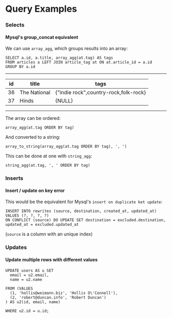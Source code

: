 Query Examples
==============

### Selects

#### Mysql's group_concat equivalent

We can use `array_agg`, which groups results into an array:

```
SELECT a.id, a.title, array_agg(at.tag) AS tags
FROM articles a LEFT JOIN article_tag at ON at.article_id = a.id
GROUP BY a.id
```

----
| id  | title       | tags |
| --- | ----------- | ---- |
| 36  | The National | {"indie rock",country-rock,folk-rock} |
| 37  | Hinds        | {NULL} |
----

The array can be ordered:
```
array_agg(at.tag ORDER BY tag)
```

And converted to a string:
```
array_to_string(array_agg(at.tag ORDER BY tag), ', ')
```

This can be done at one with `string_agg`:
```
string_agg(at.tag, ', ' ORDER BY tag)
```



### Inserts


#### Insert / update on key error

This would be the equivalent for Mysql's `insert on duplicate ket update`:

```
INSERT INTO rewrites (source, destination, created_at, updated_at)
VALUES (?, ?, ?, ?)
ON CONFLICT (source) DO UPDATE SET destination = excluded.destination, updated_at = excluded.updated_at
```
(`source` is a column with an unique index)


### Updates
#### Update multiple rows with different values

```
UPDATE users AS u SET
  email = u2.email,
  name = u2.name  

FROM (VALUES
  (1, 'hollis@weimann.biz', 'Hollis O\'Connell'),
  (2, 'robert@duncan.info', 'Robert Duncan')
) AS u2(id, email, name)

WHERE u2.id = u.id;

```

